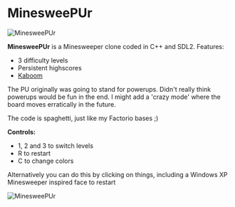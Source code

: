 # MinesweePUr

![MinesweePUr](images/beginner50.png)

**MinesweePUr** is a Minesweeper clone coded in C++ and SDL2. Features:
- 3 difficulty levels
- Persistent highscores
- [Kaboom](https://www.youtube.com/watch?v=WxjGZo8oN5Y)

The PU originally was going to stand for powerups. Didn't really think powerups would be fun in the end. I might add a 'crazy mode' where the board moves erratically in the future.

The code is spaghetti, just like my Factorio bases ;)

**Controls:**

- 1, 2 and 3 to switch levels
- R to restart
- C to change colors

Alternatively you can do this by clicking on things, including a Windows XP Minesweeper inspired face to restart

![MinesweePUr](images/expert2.png)